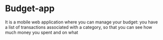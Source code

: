 # Budget-app
It is a mobile web application where you can manage your budget: you have a list of transactions associated with a category, so that you can see how much money you spent and on what
